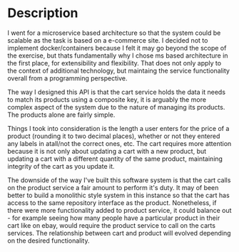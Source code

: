 # Description

I went for a microservice based architecture so that the system could be scalable as the task is based on a e-commerce site. I decided not to implement docker/containers because I felt it may go beyond the scope of the exercise, but thats fundamentally why I chose ms based architecture in the first place, for extensibility and flexibility. That does not only apply to the context of additional technology, but maintaing the service functionality overall from a programming perspective. 

The way I designed this API is that the cart service holds the data it needs to match its products using a composite key, it is arguably the more complex aspect of the system due to the nature of managing its products. The products alone are fairly simple.

Things I took into consideration is the length a user enters for the price of a product (rounding it to two decimal places), whether or not they entered any labels in atall/not the correct ones, etc.
The cart requires more attention because it is not only about updating a cart with a new product, but updating a cart with a different quantity of the same product, maintaining integrity of the cart as you update it. 

The downside of the way I've built this software system is that the cart calls on the product service a fair amount to perform it's duty. It may of been better to build a monolithic style system in this instance so that the cart has access to the same repository interface as the product.
Nonetheless, if there were more functionality added to product service, it could balance out - for example seeing how many people have a particular product in their cart like on ebay, would require the product service to call on the carts services. The relationship between cart and product will evolved depending on the desired functionality.

